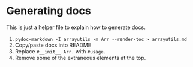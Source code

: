 # Generating docs

This is just a helper file to explain how to generate docs.

1. `pydoc-markdown -I arrayutils -m Arr --render-toc > arrayutils.md`
2. Copy/paste docs into README
3. Replace `#__init__.Arr.` with `#usage.`
4. Remove some of the extraneous elements at the top.
